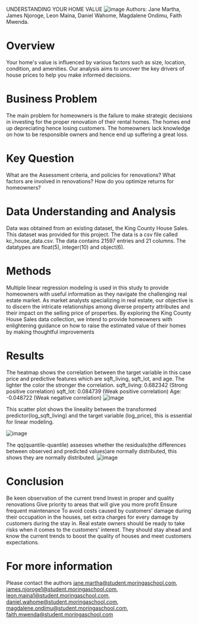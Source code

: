  UNDERSTANDING YOUR HOME VALUE
 ![image](https://github.com/Jane133/Group_7_Phase_2_Project/assets/144534856/ecadae7a-23f3-4245-870a-83b299074a73)
Authors: Jane Martha, James Njoroge, Leon Maina, Daniel Wahome, Magdalene Ondimu, Faith Mwenda.
# Overview
Your home's value is influenced by various factors such as size, location, condition, and amenities. Our analysis aims to uncover the key drivers of house prices to help you make informed decisions.
# Business Problem
The main problem for homeowners is the failure to make strategic decisions in investing for the proper renovation of their rental homes. The homes end up depreciating hence losing customers. The homeowners lack knowledge on how to be responsible owners and hence end up suffering a great loss.
# Key Question
What are the Assessment criteria, and policies for renovations?
What factors are involved in renovations?
How do you optimize returns for homeowners?
# Data Understanding and Analysis
Data was obtained from an existing dataset, the King County House Sales. This dataset was provided for this project. The data is a csv file called kc_house_data.csv. 
The data contains 21597 entries and 21 columns. The datatypes are float(5), integer(10) and object(6). 
# Methods
Multiple linear regression modeling is used in this study to provide homeowners with useful information as they navigate the challenging real estate market. As market analysts specializing in real estate, our objective is to discern the intricate relationships among diverse property attributes and their impact on the selling price of properties. By exploring the King County House Sales data collection, we intend to provide homeowners with enlightening guidance on how to raise the estimated value of their homes by making thoughtful improvements
# Results
The heatmap shows the correlation between the target variable in this case price and predictive features which are sqft_living, sqft_lot, and age.
The lighter the color the stronger the correlation.
sqft_living: 0.682342 (Strong positive correlation) sqft_lot: 0.084739 (Weak positive correlation) Age: -0.048722 (Weak negative correlation)
![image](https://github.com/Jane133/Group_7_Phase_2_Project/assets/144534856/e5b18691-da8c-4327-b9b4-bf4a5e503354)


This scatter plot shows the lineality between the transformed predictor(log_sqft_living) and the target variable (log_price), this is essential for linear modeling.

![image](https://github.com/Jane133/Group_7_Phase_2_Project/assets/144534856/7a1f64c9-222e-4d59-a403-447ceda908c0)

The qq(quantile-quantile) assesses whether the residuals(the differences between observed and predicted values)are normally distributed, this shows they are normally distributed.
![image](https://github.com/Jane133/Group_7_Phase_2_Project/assets/144534856/cca42834-6fb9-4dbb-9f35-d00cf9f334d1)


# Conclusion
Be keen observation of the current trend
Invest in proper and quality renovations
Give priority to areas that will give you more profit
Ensure frequent maintenance
To avoid costs caused by customers’ damage during their occupation in the houses, set extra charges for every damage by customers during the stay in.
Real estate owners should be ready to take risks when it comes to the customers' interest. They should stay ahead and know the current trends to boost the quality of houses and meet customers expectations.
# For more information
Please contact the authors jane.martha@student.moringaschool.com, james.njoroge1@student.moringaschool.com, leon.maina1@student.moringaschool.com, daniel.wahome@student.moringaschool.com, magdalene.ondimu@student.moringaschool.com, faith.mwenda@student.moringaschool.com


